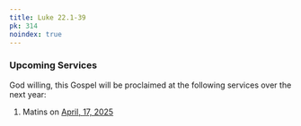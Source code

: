 ```yaml
---
title: Luke 22.1-39
pk: 314
noindex: true
---
```


### Upcoming Services

God willing, this Gospel will be proclaimed at the following services over the next year:


1. Matins on [April, 17, 2025](https://orthocal.info/readings/gregorian/2025/04/17/)
